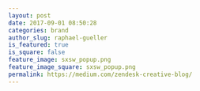 ```yaml
---
layout: post
date: 2017-09-01 08:50:28
categories: brand
author_slug: raphael-gueller
is_featured: true
is_square: false
feature_image: sxsw_popup.png
feature_image_square: sxsw_popup.png
permalink: https://medium.com/zendesk-creative-blog/
---
```

